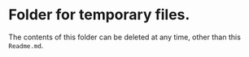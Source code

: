 # Folder for temporary files.

The contents of this folder can be deleted at any time, other than this `Readme.md`.

